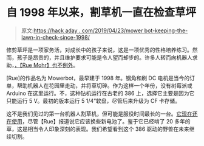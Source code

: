# 自 1998 年以来，割草机一直在检查草坪

> 原文:[https://hack aday . com/2019/04/23/mower bot-keeping-the-lawn-in-check-since-1998/](https://hackaday.com/2019/04/23/mowerbot-keeping-the-lawn-in-check-since-1998/)

修剪草坪是一项家务活，对成长中的孩子来说，这是一项优秀的性格培养练习。然而，孩子是昂贵的，并且维护要求可能是令人望而却步的。许多人转而向机器人求助，[，【Rue Mohr】也不例外](http://ruemohr.org/~ircjunk/robots/mowerbot/mowerbot.htm)。

[Rue]的作品名为 Mowerbot，最早建于 1998 年。钢角和刷 DC 电机是当今的订单，帮助机器人在花园里走动，并将草切碎。作为这样一个年份，没有树莓派或 Arduino 在这里运行。不，这种钻机运行在古老的 386 上，选择它主要是因为它只能运行 5 V。最初的版本运行 5 1/4”软盘，尽管后来升级为 CF 卡存储。

这不是我们见过的第一台机器人割草机，但可能是服役时间最长的一台。[它现在还在使用](https://twitter.com/RueNahcMohr/status/1119770067187589120)，尽管【Rue】报道说它应该换些新电池了。鉴于它已经啃了 20 多年的草，这是相当令人印象深刻的表现。我们希望看到这个 386 驱动的野兽在未来继续切割。